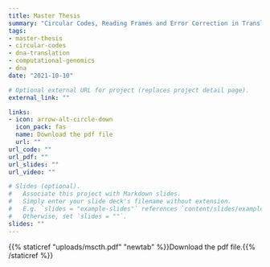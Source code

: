 ```yaml
---
title: Master Thesis
summary: "Circular Codes, Reading Frames and Error Correction in Translation."
tags:
- master-thesis
- circular-codes
- dna-translation
- computational-genomics
- dna
date: "2021-10-10"

# Optional external URL for project (replaces project detail page).
external_link: ""

links:
- icon: arrow-alt-circle-down
  icon_pack: fas
  name: Download the pdf file
  url: ""
url_code: ""
url_pdf: ""
url_slides: ""
url_video: ""

# Slides (optional).
#   Associate this project with Markdown slides.
#   Simply enter your slide deck's filename without extension.
#   E.g. `slides = "example-slides"` references `content/slides/example-slides.md`.
#   Otherwise, set `slides = ""`.
slides: ""
---
```


{{% staticref "uploads/mscth.pdf" "newtab" %}}Download the pdf file.{{% /staticref %}}
